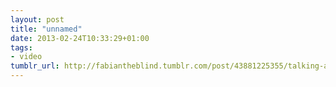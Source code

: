 ```yaml
---
layout: post
title: "unnamed"
date: 2013-02-24T10:33:29+01:00
tags:
- video
tumblr_url: http://fabiantheblind.tumblr.com/post/43881225355/talking-animals-saz-premier-on-the-19th-of-april
---
```

